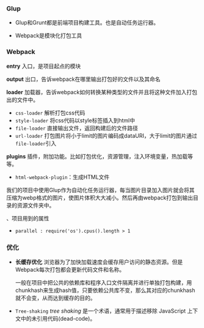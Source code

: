 ### Glup

- Glup和Grunt都是前端项目构建工具。也是自动任务运行器。

- Webpack是模块化打包工具

### Webpack

**entry** 入口，是项目起点的模块

**output** 出口，告诉webpack在哪里输出打包好的文件以及其命名

**loader** 加载器，告诉webpack如何转换某种类型的文件并且将这种文件加入打包出的文件中。

- `css-loader` 解析打包css代码
- `style-loader` 将css代码以style标签插入到html中
- `file-loader` 直接输出文件，返回构建后的文件路径
- `url-loader` 打包图片将小于limit的图片编码成dataURI，大于limit的图片通过`file-loader`引入

**plugins** 插件，附加功能。比如打包优化，资源管理，注入环境变量，热加载等等。

- `html-webpack-plugin`：生成HTML文件

我们的项目中使用Glup作为自动化任务运行器，每当图片目录加入图片就会将其压缩为webp格式的图片，使图片体积大大减小。然后再由webpack打包到输出目录的资源文件夹中。

、项目用到的属性

- `parallel : require('os').cpus().length > 1`

### 优化

- **长缓存优化** 浏览器为了加快加载速度会缓存用户访问的静态资源。但是Webpack每次打包都会更新代码文件和名称。

  一般在项目中把公共的依赖库和程序入口文件隔离并进行单独打包构建，用chunkhash来生成hash值，只要依赖公共库不变，那么其对应的chunkhash就不会变，从而达到缓存的目的。

- `Tree-shaking`  *tree shaking* 是一个术语，通常用于描述移除 JavaScript 上下文中的未引用代码(dead-code)。